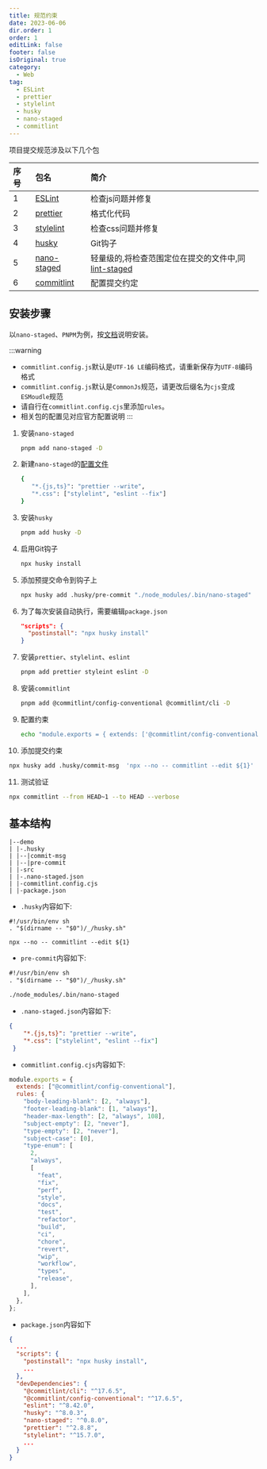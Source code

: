 ```yaml
---
title: 规范约束
date: 2023-06-06
dir.order: 1
order: 1
editLink: false
footer: false
isOriginal: true
category:
  - Web
tag:
  - ESLint
  - prettier
  - stylelint
  - husky
  - nano-staged
  - commitlint
---
```


项目提交规范涉及以下几个包

|序号|包名|简介|
|:-|:-|:-|
|1|[ESLint](https://eslint.org/)|检查js问题并修复|
|2|[prettier](https://prettier.io/)|格式化代码|
|3|[stylelint](https://stylelint.io/)|检查css问题并修复|
|4|[husky](https://typicode.github.io/husky/)|Git钩子|
|5|[nano-staged](https://github.com/usmanyunusov/nano-staged#readme)|轻量级的,将检查范围定位在提交的文件中,同[lint-staged](https://github.com/okonet/lint-staged#readme)|
|6|[commitlint](https://commitlint.js.org/#/)|配置提交约定|

## 安装步骤

以`nano-staged`、`PNPM`为例，按[文档](https://github.com/usmanyunusov/nano-staged#readme)说明安装。

:::warning

- `commitlint.config.js`默认是`UTF-16 LE`编码格式，请重新保存为`UTF-8`编码格式
- `commitlint.config.js`默认是`CommonJs`规范，请更改后缀名为`cjs`变成`ESMoudle`规范
- 请自行在`commitlint.config.cjs`里添加`rules`。
- 相关包的配置见对应官方配置说明
:::

1. 安装`nano-staged`

   ```bash
   pnpm add nano-staged -D
   ```

2. 新建`nano-staged`的[配置文件](https://github.com/usmanyunusov/nano-staged#format-priorities)

   ```bash
   {
      "*.{js,ts}": "prettier --write",
      "*.css": ["stylelint", "eslint --fix"]
   }
   ```

3. 安装`husky`

   ```bash
   pnpm add husky -D
   ```

4. 启用Git钩子

   ```bash
   npx husky install
   ```

5. 添加预提交命令到钩子上

   ```bash
   npx husky add .husky/pre-commit "./node_modules/.bin/nano-staged"
   ```

6. 为了每次安装自动执行，需要编辑`package.json`

   ```json
   "scripts": {
     "postinstall": "npx husky install"
   }
   ```

7. 安装`prettier`、`stylelint`、`eslint`

   ```bash
   pnpm add prettier styleint eslint -D
   ```

8. 安装`commitlint`

   ```bash
   pnpm add @commitlint/config-conventional @commitlint/cli -D
   ```

9. 配置约束

   ```bash
   echo "module.exports = { extends: ['@commitlint/config-conventional'] };" > commitlint.config.js
   ```

10. 添加提交约束

   ```bash
   npx husky add .husky/commit-msg  'npx --no -- commitlint --edit ${1}'
   ```

11. 测试验证

   ```bash
   npx commitlint --from HEAD~1 --to HEAD --verbose
   ```

## 基本结构

```text
|--demo
| |-.husky
| |--|commit-msg
| |--|pre-commit
| |-src
| |-.nano-staged.json
| |-commitlint.config.cjs
| |-package.json
```

- `.husky`内容如下:

```text
#!/usr/bin/env sh
. "$(dirname -- "$0")/_/husky.sh"

npx --no -- commitlint --edit ${1}
```

- `pre-commit`内容如下:

```txt
#!/usr/bin/env sh
. "$(dirname -- "$0")/_/husky.sh"

./node_modules/.bin/nano-staged
```

- `.nano-staged.json`内容如下:

```json
{
    "*.{js,ts}": "prettier --write",
    "*.css": ["stylelint", "eslint --fix"]
 }
```

- `commitlint.config.cjs`内容如下:

```js
module.exports = {
  extends: ["@commitlint/config-conventional"],
  rules: {
    "body-leading-blank": [2, "always"],
    "footer-leading-blank": [1, "always"],
    "header-max-length": [2, "always", 108],
    "subject-empty": [2, "never"],
    "type-empty": [2, "never"],
    "subject-case": [0],
    "type-enum": [
      2,
      "always",
      [
        "feat",
        "fix",
        "perf",
        "style",
        "docs",
        "test",
        "refactor",
        "build",
        "ci",
        "chore",
        "revert",
        "wip",
        "workflow",
        "types",
        "release",
      ],
    ],
  },
};
```

- `package.json`内容如下

```json
{ 
  ...
  "scripts": {
    "postinstall": "npx husky install",
    ...
  },
  "devDependencies": {
    "@commitlint/cli": "^17.6.5",
    "@commitlint/config-conventional": "^17.6.5",
    "eslint": "^8.42.0",
    "husky": "^8.0.3",
    "nano-staged": "^0.8.0",
    "prettier": "^2.8.8",
    "stylelint": "^15.7.0",
    ...
  }
}
```
